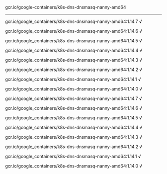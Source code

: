 gcr.io/google-containers/k8s-dns-dnsmasq-nanny-amd64 

----
gcr.io/google_containers/k8s-dns-dnsmasq-nanny-amd64:1.14.7 √

gcr.io/google_containers/k8s-dns-dnsmasq-nanny-amd64:1.14.6 √

gcr.io/google_containers/k8s-dns-dnsmasq-nanny-amd64:1.14.5 √

gcr.io/google_containers/k8s-dns-dnsmasq-nanny-amd64:1.14.4 √

gcr.io/google_containers/k8s-dns-dnsmasq-nanny-amd64:1.14.3 √

gcr.io/google_containers/k8s-dns-dnsmasq-nanny-amd64:1.14.2 √

gcr.io/google_containers/k8s-dns-dnsmasq-nanny-amd64:1.14.1 √

gcr.io/google_containers/k8s-dns-dnsmasq-nanny-amd64:1.14.0 √

gcr.io/google_containers/k8s-dns-dnsmasq-nanny-amd64:1.14.7 √

gcr.io/google_containers/k8s-dns-dnsmasq-nanny-amd64:1.14.6 √

gcr.io/google_containers/k8s-dns-dnsmasq-nanny-amd64:1.14.5 √

gcr.io/google_containers/k8s-dns-dnsmasq-nanny-amd64:1.14.4 √

gcr.io/google_containers/k8s-dns-dnsmasq-nanny-amd64:1.14.3 √

gcr.io/google_containers/k8s-dns-dnsmasq-nanny-amd64:1.14.2 √

gcr.io/google_containers/k8s-dns-dnsmasq-nanny-amd64:1.14.1 √

gcr.io/google_containers/k8s-dns-dnsmasq-nanny-amd64:1.14.0 √

